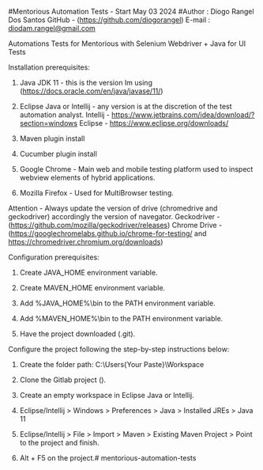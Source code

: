 #Mentorious Automation Tests - Start May 03 2024
#Author : Diogo Rangel Dos Santos 
GitHub - (https://github.com/diogorangel)
E-mail : diodam.rangel@gmail.com

Automations Tests for Mentorious with Selenium Webdriver + Java for UI Tests

Installation prerequisites:

1. Java JDK 11 - this is the version Im using (https://docs.oracle.com/en/java/javase/11/)

2. Eclipse Java or Intellij - any version is at the discretion of the test automation analyst. 
Intellij - https://www.jetbrains.com/idea/download/?section=windows
Eclipse - https://www.eclipse.org/downloads/

4. Maven plugin install

5. Cucumber plugin install

6. Google Chrome - Main web and mobile testing platform used to inspect webview elements of hybrid applications.

5. Mozilla Firefox - Used for MultiBrowser testing.

Attention - Always update the version of drive (chromedrive and geckodriver) accordingly the version of navegator.
Geckodriver - (https://github.com/mozilla/geckodriver/releases)
Chrome Drive - (https://googlechromelabs.github.io/chrome-for-testing/ and https://chromedriver.chromium.org/downloads)



Configuration prerequisites:

1. Create JAVA_HOME environment variable.

2. Create MAVEN_HOME environment variable.

3. Add %JAVA_HOME%\bin to the PATH environment variable.

4. Add %MAVEN_HOME%\bin to the PATH environment variable.

5. Have the project downloaded (.git).


Configure the project following the step-by-step instructions below:

1. Create the folder path: C:\Users\{Your Paste}\Workspace

2. Clone the Gitlab project ().

3. Create an empty workspace in Eclipse Java or Intellij.

4. Eclipse/Intellij > Windows > Preferences > Java > Installed JREs > Java 11

5. Eclipse/Intellij > File > Import > Maven > Existing Maven Project > Point to the project and finish.

6. Alt + F5 on the project.# mentorious-automation-tests
